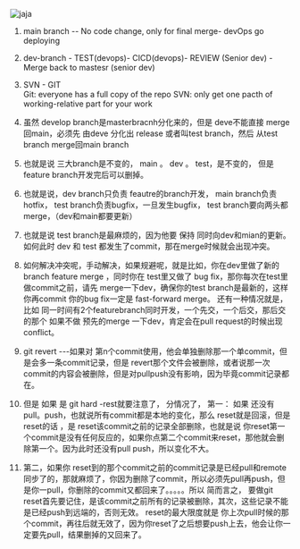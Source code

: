 ![jaja](https://img-blog.csdn.net/20180624174835949?watermark/2/text/aHR0cHM6Ly9ibG9nLmNzZG4ubmV0L1NodVNoZW5nMDAwNw==/font/5a6L5L2T/fontsize/400/fill/I0JBQkFCMA==/dissolve/70)

1. main branch -- No code change, only for final merge- devOps go deploying

2. dev-branch - TEST(devops)- CICD(devops)- REVIEW (Senior dev) -Merge back to mastesr (senior dev)

3. SVN - GIT  
  Git: everyone has a full copy of the repo
  SVN: only get one pacth of working-relative part for your work
4. 虽然 develop branch是masterbracnh分化来的，但是 deve不能直接 merge回main，必须先 由deve 分化出 release 或者叫test branch，然后 从test branch merge回main branch
5. 也就是说 三大branch是不变的， main 。 dev 。 test，是不变的， 但是 feature branch开发完后可以删掉。
6. 也就是说，dev branch只负责 feautre的branch开发， main branch负责hotfix， test branch负责bugfix，一旦发生bugfix， test branch要向两头都merge，（dev和main都要更新）
7. 也就是说 test branch是最麻烦的，因为他要 保持 同时向dev和mian的更新。 如何此时 dev 和 test 都发生了commit，那在merge时候就会出现冲突。
8. 如何解决冲突呢，手动解决，如果规避呢，就是比如，你在dev里做了新的branch feature merge ，同时你在 test里又做了 bug fix，那你每次在test里做commit之前，请先 merge一下dev，确保你的test branch是最新的，这样你再commit 你的bug fix一定是 fast-forward merge。 还有一种情况就是，比如 同一时间有2个featurebranch同时开发，一个先交，一个后交，那后交的那个 如果不做 预先的merge 一下dev，肯定会在pull request的时候出现conflict。
9. git revert ---如果对 第n个commit使用，他会单独删除那一个单commit，但是会多一条commit记录，但是 revert那个文件会被删除，或者说那一次commit的内容会被删除，但是对pullpush没有影响，因为毕竟commit记录都在。
10. 但是 如果 是 git hard -rest就要注意了， 分情况了， 第一： 如果 还没有pull。push，也就说所有commit都是本地的变化，那么 reset就是回滚，但是 reset的话 ，是 reset该commit之前的记录全部删除，也就是说 你reset第一个commit是没有任何反应的，如果你点第二个commit来reset，那他就会删除第一个。因为此时还没有pull push，所以变化不大。
11. 第二，如果你 reset到的那个commit之前的commit记录是已经pull和remote同步了的，那就麻烦了，你因为删除了commit，所以必须先pull再push，但是你一pull，你删除的commit又都回来了。。。。。所以 简而言之， 要做git reset首先要记住，是该commit之前所有的记录被删除，其次，这些记录不能是已经push到远端的，否则无效。 reset的最大限度就是 你上次pull时候的那个commit，再往后就无效了，因为你reset了之后想要push上去，他会让你一定要先pull，结果删掉的又回来了。
